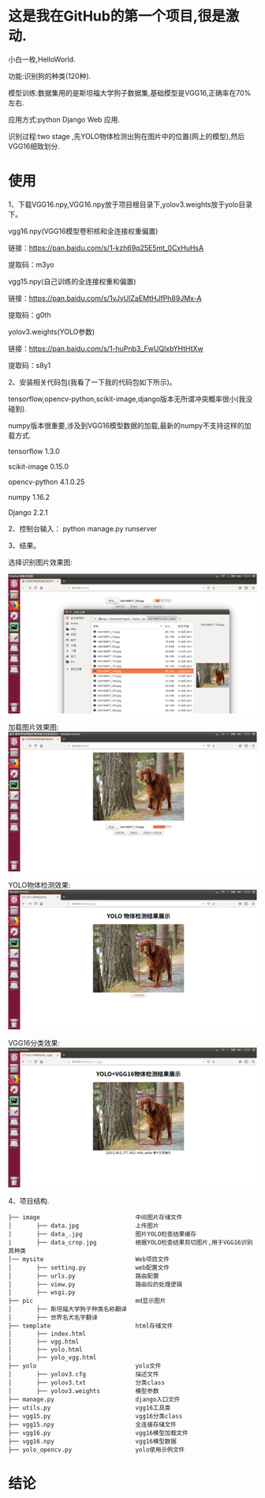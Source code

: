 # 这是我在GitHub的第一个项目,很是激动.
小白一枚,HelloWorld.

功能:识别狗的种类(120种).

模型训练:数据集用的是斯坦福大学狗子数据集,基础模型是VGG16,正确率在70%左右.

应用方式:python Django Web 应用.

识别过程:two stage ,先YOLO物体检测出狗在图片中的位置(网上的模型),然后VGG16细致划分.
# 使用
1、下载VGG16.npy,VGG16.npy放于项目根目录下,yolov3.weights放于yolo目录下。

vgg16.npy(VGG16模型卷积核和全连接权重偏置)

链接：https://pan.baidu.com/s/1-kzh69q25E5mt_0CxHuHsA 

提取码：m3yo

vgg15.npy(自己训练的全连接权重和偏置)

链接：https://pan.baidu.com/s/1vJvUlZaEMtHJfPh89JMx-A 

提取码：g0th

yolov3.weights(YOLO参数)

链接：https://pan.baidu.com/s/1-huPnb3_FwUQlxbYHtHtXw 

提取码：s8y1

2、安装相关代码包(我看了一下我的代码包如下所示)。

tensorflow,opencv-python,scikit-image,django版本无所谓冲突概率很小(我没碰到).

numpy版本很重要,涉及到VGG16模型数据的加载,最新的numpy不支持这样的加载方式.

tensorflow             1.3.0 

scikit-image           0.15.0 

opencv-python          4.1.0.25 

numpy                  1.16.2  

Django                 2.2.1  

2、控制台输入：
python manage.py runserver


3、结果。

选择识别图片效果图:

![image](https://github.com/CupsWen/Dog-Identification/blob/master/pic/1.png)

加载图片效果图:
![image](https://github.com/CupsWen/Dog-Identification/blob/master/pic/2.png)


YOLO物体检测效果:
![image](https://github.com/CupsWen/Dog-Identification/blob/master/pic/3.png)

VGG16分类效果:
![image](https://github.com/CupsWen/Dog-Identification/blob/master/pic/4.png)

4、项目结构.
```
├── image                           中间图片存储文件
│       ├── data.jpg                上传图片
|       ├── data_.jpg               图片YOLO检查结果缓存
|       ├── data_crop.jpg           根据YOLO检查结果剪切图片,用于VGG16识别其种类
│── mysite                          Web项目文件
│       ├── setting.py              web配置文件
│       ├── urls.py                 路由配置
│       ├── view.py                 路由后的处理逻辑
│       ├── wsgi.py
├── pic                             md显示图片
│       ├── 斯坦福大学狗子种类名称翻译
│       ├── 世界名犬名字翻译
├── template                        html存储文件
│       ├── index.html              
│       ├── vgg.html
│       ├── yolo.html              
│       ├── yolo_vgg.html
├── yolo                            yolo文件
│       ├── yolov3.cfg              描述文件
│       ├── yolov3.txt              分类class
│       ├── yolov3.weights          模型参数
├── manage.py                       django入口文件
├── utils.py                        vgg16工具类
├── vgg15.py                        vgg16分类class
├── vgg15.npy                       全连接存储文件
├── vgg16.py                        vgg16模型加载文件
├── vgg16.npy                       vgg16模型数据
├── yolo_opencv.py                  yolo使用示例文件
```
# 结论
